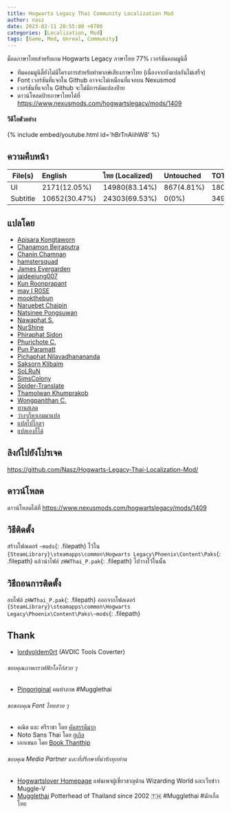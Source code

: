 ```yaml
---
title: Hogwarts Legacy Thai Community Localization Mod
author: nasz
date: 2023-02-11 20:55:00 +0700
categories: [Localization, Mod]
tags: [Game, Mod, Unreal, Community]
---
```


ม็อดภาษาไทยสำหรับเกม Hogwarts Legacy ภาษาไทย 77% เวอร์ชันคอมมูนิตี้ 

  - ทีมคอมมูนิตี้ยังไม่มีโครงการสำหรับทำพากษ์เสียงภาษาไทย (เนื่องจากยังแปลกันไม่เสร็จ)
  - Font เวอร์ชันที่แจกใน Github อาจจะไม่เหมือนที่แจกบน Nexusmod
  - เวอร์ชันที่แจกใน Github จะไม่มีการดัดแปลงป้าย
  - ดาวน์โหลดป้ายภาษาไทยได้ที่ <https://www.nexusmods.com/hogwartslegacy/mods/1409>

#### วีดีโอตัวอย่าง
{% include embed/youtube.html id='hBrTnAiihW8' %}

## ความคืบหน้า

| File(s)             | English       | ไทย (Localized) | Untouched     | TOTAL |
|---------------------|:--------------|:----------------|:---------------|:------|
| UI                  | 2171(12.05%)  | 14980(83.14%)   | 867(4.81%)     | 18018 |
| Subtitle            | 10652(30.47%) | 24303(69.53%)   | 0(0%)          | 34955 |

## แปลโดย
  + [Apisara Kongtaworn](https://www.facebook.com/Apisara.k43)
  + [Chanamon Bejraputra](https://www.facebook.com/jan.chanamon)
  + [Chanin Chamnan](https://www.facebook.com/chinznz.chamnan/)
  + [hamstersquad](https://www.facebook.com/onehamstersquad/)
  + [James Evergarden](https://www.facebook.com/profile.php?id=100003894496976)
  + [jaideejung007](https://discuzthai.com/)
  + [Kun Roonprapant](#)
  + [may I R0SE](https://instagram.com/mamukyy?igshid=NDk5N2NlZjQ=)
  + [mookthebun](https://www.twitch.tv/mookthebun)
  + [Naruebet Chaipin](https://www.facebook.com/naruebet)
  + [Natsinee Pongsuwan](https://www.facebook.com/nam.pongsuwan/)
  + [Nawaphat S.](#)
  + [NurShine](#)
  + [Phiraphat Sidon](https://www.facebook.com/phiraphats/)
  + [Phurichote C.](#)
  + [Pun Paramatt](#)
  + [Pichaphat Nilavadhanananda](https://www.facebook.com/oilfromnowherex)
  + [Saksorn Klibaim](https://www.facebook.com/saksorn.glibaim)
  + [SoLRuN](https://www.facebook.com/profile.php?id=100009724057464)
  + [SimsColony](https://www.facebook.com/SimsColony)
  + [Spider-Translate](https://www.facebook.com/SpiderTranslate)
  + [Thamolwan Khumprakob](https://www.facebook.com/jobjab.khumprakob)
  + [Wongpanithan C.](https://instagram.com/niitanc?igshid=NzAzN2Q1NTE=)
  + [ทานสเลด](https://www.facebook.com/TransladeThai)
  + [ว่างๆก็หาเกมมาแปล](https://www.facebook.com/lazymodthai)
  + [แปลไปไกลๆ](https://www.facebook.com/Abaponnaja/)
  + [แปลเองก็ได้](https://www.facebook.com/translatekordai)

## ลิงก์ไปยังโปรเจค
<https://github.com/Nasz/Hogwarts-Legacy-Thai-Localization-Mod/>

## ดาวน์โหลด
ดาวน์โหลดได้ที่ <https://www.nexusmods.com/hogwartslegacy/mods/1409>

## วิธีติดตั้ง
สร้างโฟลเดอร์ `~mods`{: .filepath} ไว้ใน `{SteamLibrary}\steamapps\common\Hogwarts Legacy\Phoenix\Content\Paks`{: .filepath} แล้วนำไฟล์ `zHWThai_P.pak`{: .filepath} ไปวางใว้ในนั้น

## วิธีถอนการติดตั้ง
ลบไฟล์ `zHWThai_P.pak`{: .filepath} ออกจากโฟลเดอร์ `{SteamLibrary}\steamapps\common\Hogwarts Legacy\Phoenix\Content\Paks\~mods`{: .filepath}

## Thank
  + [lordvoldem0rt](https://github.com/lordvoldem0rt) (AVDIC Tools Coverter)

###### ขอบคุณภาพกราฟฟิกโลโก้สวย ๆ
  + [Pingoriginal](https://www.facebook.com/pingpongoriginal) คนทำภาพ #Mugglethai

###### ขอขอบคุณ Font ไทยสวย ๆ
  + คณิต และ ศรีราชา โดย [คัดสรรดีมาก](https://www.cadsondemak.com/)
  + Noto Sans Thai โดย [กูเกิล](https://fonts.google.com/noto)
  + เอกเขนก โดย [Book Thanthip](https://www.facebook.com/BookThanthip)

###### ขอบคุณ Media Partner และที่ปรึกษาที่น่ารักทุกท่าน
  + [Hogwartslover Homepage](https://www.facebook.com/hogwartsloverhomepage)
  แฟนเพจผู้เชี่ยวชาญด้าน Wizarding World และเว็บข่าว Muggle-V
  + [Mugglethai](https://www.facebook.com/mugglethai.mt)
  Potterhead of Thailand since 2002 🇹🇭 #Mugglethai #มักเกิ้ลไทย